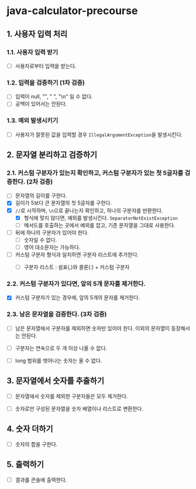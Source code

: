 # java-calculator-precourse

## 1. 사용자 입력 처리

### 1.1. 사용자 입력 받기

- [ ] 사용자로부터 입력을 받는다.

### 1.2. 입력을 검증하기 (1차 검증)

- [ ] 입력이 null, "", " ", "\n" 일 수 없다. 
- [ ] 공백이 있어서는 안된다.

### 1.3. 예외 발생시키기

- [ ] 사용자가 잘못된 값을 입력할 경우 `IllegalArgumentException`을 발생시킨다.


## 2. 문자열 분리하고 검증하기

### 2.1. 커스텀 구분자가 있는지 확인하고, 커스텀 구분자가 있는 첫 5글자를 검증한다. (2차 검증)

- [ ] 문자열의 길이를 구한다.
- [x] 길이가 5보다 큰 문자열의 첫 5글자를 구한다.
- [x] `//`로 시작하며, `\n`으로 끝나는지 확인하고, 하나의 구분자를 반환한다.
  - [x] 형식에 맞지 않다면, 예외를 발생시킨다. `SeparatorNotExistException`
  - [ ] 메서드를 호출하는 곳에서 예외를 잡고, 기존 문자열을 그대로 사용한다.
- [ ] 뒤에 하나의 구분자가 있어야 한다.
  - [ ] 숫자일 수 없다.
  - [ ] 영어 대소문자는 가능하다.
- [ ] 커스텀 구분자 형식과 일치하면 구분자 리스트에 추가한다.
  - [ ] 구분자 리스트 : 쉼표(,)와 콜론(:) + 커스텀 구분자


### 2.2. 커스텀 구분자가 있다면, 앞의 5개 문자를 제거한다.

- [x] 커스텀 구분자가 있는 경우에, 앞의 5개의 문자를 제거한다.


### 2.3. 남은 문자열을 검증한다. (3차 검증)

- [ ] 남은 문자열에서 구분자를 제외하면 숫자만 있어야 한다. 이외의 문자열이 등장해서는 안된다.
- [ ] 구분자는 연속으로 두 개 이상 나올 수 없다.
- [ ] long 범위를 벗어나는 숫자는 올 수 없다.


## 3. 문자열에서 숫자를 추출하기

- [ ] 문자열에서 숫자를 제외한 구분자들은 모두 제거한다.
- [ ] 숫자로만 구성된 문자열을 숫자 배열이나 리스트로 변환한다.


## 4. 숫자 더하기

- [ ] 숫자의 합을 구한다.


## 5. 출력하기

- [ ] 결과를 콘솔에 출력한다.